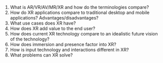 <ol>
  <li>What is AR/VR/AV/MR/XR and how do the terminologies compare?</li>
  <li>How do XR applications compare to traditional desktop and mobile applications? Advantages/disadvantages?</li>
  <li>What use cases does XR have?</li>
  <li>How does XR add value to the end user?</li>
  <li>How does current XR technology compare to an idealistic future vision of the technology?</li>
  <li>How does immersion and presence factor into XR?</li>
  <li>How is input technology and interactions different in XR?</li>
  <li>What problems can XR solve?</li>
</ol>
